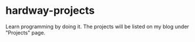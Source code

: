 hardway-projects
================

Learn programming by doing it. The projects will be listed on my blog under "Projects" page.
